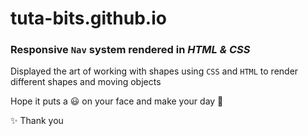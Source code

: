 # tuta-bits.github.io

### Responsive `Nav` system rendered in *HTML & CSS*

Displayed the art of working with shapes using `CSS` and `HTML`
to render different shapes and moving objects

Hope it puts a :smiley: on your face and make your day :rose:

:sparkles: Thank you 
